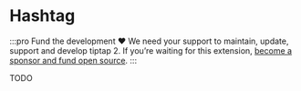 # Hashtag

:::pro Fund the development ♥
We need your support to maintain, update, support and develop tiptap 2. If you’re waiting for this extension, [become a sponsor and fund open source](/sponsor).
:::

TODO

